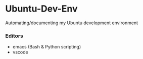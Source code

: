 # Ubuntu-Dev-Env

Automating/documenting my Ubuntu development environment

### Editors

- emacs (Bash & Python scripting)
- vscode

